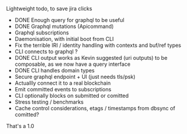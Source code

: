 Lightweight todo, to save jira clicks


* DONE Enough query for graphql to be useful
* DONE Graphql mutations (Apicommand)
* Graphql subscriptions
* Daemonisation, with initial boot from CLI
* Fix the terrible IRI / identity handling with contexts and buf/ref types
* CLI connects to graphql ?
* DONE CLI output works as Kevin suggested (uri outputs) to be composable, as we now have a query interface
* DONE CLI handles domain types
* Secure graphql endpoint + UI (just needs tls/psk)
* Actuallly connect it to a real blockchain
* Emit committed events to subscriptions
* CLI optionally blocks on submitted or comitted
* Stress testing / benchmarks
* Cache control considerations, etags / timestamps from dbsync of comitted?

That's a 1.0